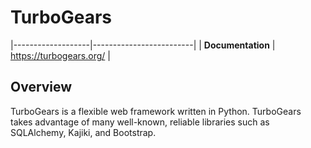 # TurboGears

|-------------------|-------------------------|
| **Documentation** | https://turbogears.org/ |

## Overview

TurboGears is a flexible web framework written in Python. TurboGears takes
advantage of many well-known, reliable libraries such as SQLAlchemy, Kajiki, and
Bootstrap.
